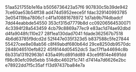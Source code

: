 51aa521755b1e16a
b5056736423a57f6
907830c5b39de942
7ce60ae53b54ff38
ad474d5952eece5f
fdac329140993785
3e054119ba7806c1
c4f1a10881678972
1d7ab9b7f4dbadcf
7dd44eabbde54550
353cf315d7779b8d
cc09206564530071
4c3394f28a543459
4cb79c8869a77ec9
e83ac1d74ae92dbd
d4fa9048fc110e27
28f1ea130dad7041
fdade362567b7518
4b6d63785f9dcd2d
52f447e035f323d5
b837588c5fe27844
55427cee8e08ab56
c8f49abdf680b64d
29ce8250db9570dc
2848046510efb822
45f8144d05452dc5
3ac17f1a44694c8b
6b331a13192963b1
435a49fcd891dd89
43ce9f814e4691dd
f98c80efc09d5ebb
514dbc4602f1c741
d7414a7d6626e2bc
e78922dd7f5c35af
f13d97437ba84e7a
